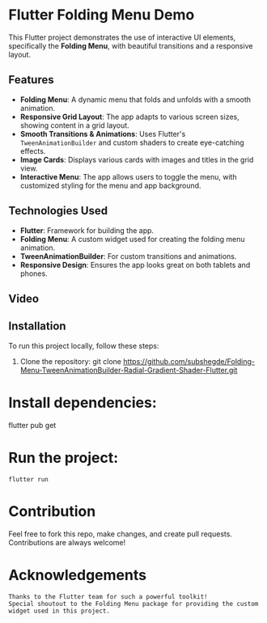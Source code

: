 # Flutter Folding Menu Demo

This Flutter project demonstrates the use of interactive UI elements, specifically the **Folding Menu**, with beautiful transitions and a responsive layout.

## Features

- **Folding Menu**: A dynamic menu that folds and unfolds with a smooth animation.
- **Responsive Grid Layout**: The app adapts to various screen sizes, showing content in a grid layout.
- **Smooth Transitions & Animations**: Uses Flutter's `TweenAnimationBuilder` and custom shaders to create eye-catching effects.
- **Image Cards**: Displays various cards with images and titles in the grid view.
- **Interactive Menu**: The app allows users to toggle the menu, with customized styling for the menu and app background.

## Technologies Used

- **Flutter**: Framework for building the app.
- **Folding Menu**: A custom widget used for creating the folding menu animation.
- **TweenAnimationBuilder**: For custom transitions and animations.
- **Responsive Design**: Ensures the app looks great on both tablets and phones.

## Video


## Installation

To run this project locally, follow these steps:

1. Clone the repository:
   git clone https://github.com/subshegde/Folding-Menu-TweenAnimationBuilder-Radial-Gradient-Shader-Flutter.git

# Install dependencies:
  flutter pub get

# Run the project:
    flutter run

# Contribution
Feel free to fork this repo, make changes, and create pull requests. Contributions are always welcome!

# Acknowledgements
    Thanks to the Flutter team for such a powerful toolkit!
    Special shoutout to the Folding Menu package for providing the custom widget used in this project.
